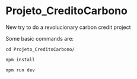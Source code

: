 # Projeto_CreditoCarbono
New try to do a revolucionary carbon credit project

Some basic commands are:

```
cd Projeto_CreditoCarbono/
```
```
npm install
```
```
npm run dev
```
